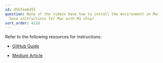 ```yaml
---
id: d5bfae6d55
question: None of the videos have how to install the environment in Mac, does someone
  have instructions for Mac with M1 chip?
sort_order: 4110
---
```


Refer to the following resources for instructions:

- [GitHub Guide](https://github.com/DataTalksClub/machine-learning-zoomcamp/blob/master/01-intro/06-environment.md)

- [Medium Article](https://medium.com/p/eceb6e42e36e)